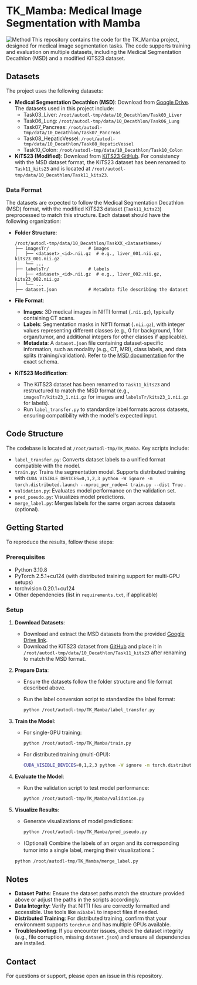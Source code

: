 # TK_Mamba: Medical Image Segmentation with Mamba

![Method](https://github.com/user-attachments/assets/c48c4208-cb36-4892-a664-e8d249dee8f4)
This repository contains the code for the TK_Mamba project, designed for medical image segmentation tasks. The code supports training and evaluation on multiple datasets, including the Medical Segmentation Decathlon (MSD) and a modified KiTS23 dataset.

## Datasets

The project uses the following datasets:

- **Medical Segmentation Decathlon (MSD)**: Download from [Google Drive](https://drive.google.com/drive/folders/1HqEgzS8BV2c7xYNrZdEAnrHk7osJJ--2). The datasets used in this project include:
  - Task03_Liver: `/root/autodl-tmp/data/10_Decathlon/Task03_Liver`
  - Task06_Lung: `/root/autodl-tmp/data/10_Decathlon/Task06_Lung`
  - Task07_Pancreas: `/root/autodl-tmp/data/10_Decathlon/Task07_Pancreas`
  - Task08_HepaticVessel: `/root/autodl-tmp/data/10_Decathlon/Task08_HepaticVessel`
  - Task10_Colon: `/root/autodl-tmp/data/10_Decathlon/Task10_Colon`
- **KiTS23 (Modified)**: Download from [KiTS23 GitHub](https://github.com/neheller/kits23). For consistency with the MSD dataset format, the KiTS23 dataset has been renamed to `Task11_kits23` and is located at `/root/autodl-tmp/data/10_Decathlon/Task11_kits23`.

### Data Format

The datasets are expected to follow the Medical Segmentation Decathlon (MSD) format, with the modified KiTS23 dataset (`Task11_kits23`) preprocessed to match this structure. Each dataset should have the following organization:

- **Folder Structure**:

  ```
  /root/autodl-tmp/data/10_Decathlon/TaskXX_<DatasetName>/
  ├── imagesTr/               # images
  │   ├── <dataset>_<id>.nii.gz  # e.g., liver_001.nii.gz, kits23_001.nii.gz
  │   └── ...
  ├── labelsTr/               # labels
  │   ├── <dataset>_<id>.nii.gz  # e.g., liver_002.nii.gz, kits23_002.nii.gz
  │   └── ...
  ├── dataset.json            # Metadata file describing the dataset
  ```

- **File Format**:

  - **Images**: 3D medical images in NIfTI format (`.nii.gz`), typically containing CT scans.
  - **Labels**: Segmentation masks in NIfTI format (`.nii.gz`), with integer values representing different classes (e.g., 0 for background, 1 for organ/tumor, and additional integers for other classes if applicable).
  - **Metadata**: A `dataset.json` file containing dataset-specific information, such as modality (e.g., CT, MRI), class labels, and data splits (training/validation). Refer to the [MSD documentation](http://medicaldecathlon.com/) for the exact schema.

- **KiTS23 Modification**:

  - The KiTS23 dataset has been renamed to `Task11_kits23` and restructured to match the MSD format (e.g., `imagesTr/kits23_1.nii.gz` for images and `labelsTr/kits23_1.nii.gz` for labels).
  - Run `label_transfer.py` to standardize label formats across datasets, ensuring compatibility with the model's expected input.

## Code Structure

The codebase is located at `/root/autodl-tmp/TK_Mamba`. Key scripts include:

- `label_transfer.py`: Converts dataset labels to a unified format compatible with the model.
- `train.py`: Trains the segmentation model. Supports distributed training with `CUDA_VISIBLE_DEVICES=0,1,2,3 python -W ignore -m torch.distributed.launch --nproc_per_node=4 train.py --dist True` .
- `validation.py`: Evaluates model performance on the validation set.
- `pred_pseudo.py`: Visualizes model predictions.
- `merge_label.py`: Merges labels for the same organ across datasets (optional).

## Getting Started

To reproduce the results, follow these steps:

### Prerequisites

- Python 3.10.8
- PyTorch 2.5.1+cu124 (with distributed training support for multi-GPU setups)
- torchvision 0.20.1+cu124
- Other dependencies (list in `requirements.txt`, if applicable)

### Setup

1. **Download Datasets**:

   - Download and extract the MSD datasets from the provided [Google Drive link](https://drive.google.com/drive/folders/1HqEgzS8BV2c7xYNrZdEAnrHk7osJJ--2).
   - Download the KiTS23 dataset from [GitHub](https://github.com/neheller/kits23) and place it in `/root/autodl-tmp/data/10_Decathlon/Task11_kits23` after renaming to match the MSD format.

2. **Prepare Data**:

   - Ensure the datasets follow the folder structure and file format described above.

   - Run the label conversion script to standardize the label format:

     ```bash
     python /root/autodl-tmp/TK_Mamba/label_transfer.py
     ```

3. **Train the Model**:

   - For single-GPU training:

     ```bash
     python /root/autodl-tmp/TK_Mamba/train.py
     ```

   - For distributed training (multi-GPU):

     ```bash
     CUDA_VISIBLE_DEVICES=0,1,2,3 python -W ignore -m torch.distributed.launch --nproc_per_node=4 train.py --dist True
     ```

3. **Evaluate the Model**:

   - Run the validation script to test model performance:

     ```bash
     python /root/autodl-tmp/TK_Mamba/validation.py
     ```

4. **Visualize Results**:

   - Generate visualizations of model predictions:

     ```bash
     python /root/autodl-tmp/TK_Mamba/pred_pseudo.py
     ```
	- (Optional) Combine the labels of an organ and its corresponding tumor into a single label, merging their visualizations：

     ```bash
     python /root/autodl-tmp/TK_Mamba/merge_label.py
     ```

## Notes

- **Dataset Paths**: Ensure the dataset paths match the structure provided above or adjust the paths in the scripts accordingly.
- **Data Integrity**: Verify that NIfTI files are correctly formatted and accessible. Use tools like `nibabel` to inspect files if needed.
- **Distributed Training**: For distributed training, confirm that your environment supports `torchrun` and has multiple GPUs available.
- **Troubleshooting**: If you encounter issues, check the dataset integrity (e.g., file corruption, missing `dataset.json`) and ensure all dependencies are installed.

## Contact

For questions or support, please open an issue in this repository.
